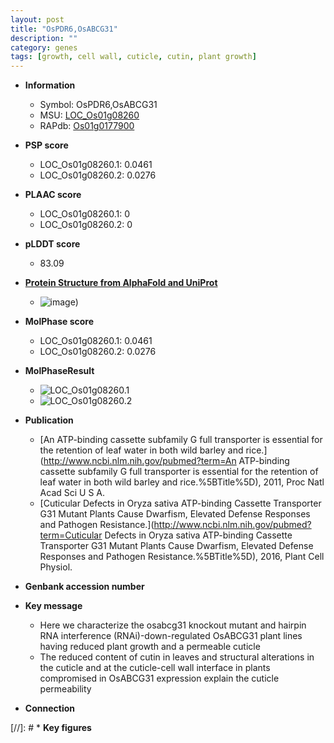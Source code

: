 ```yaml
---
layout: post
title: "OsPDR6,OsABCG31"
description: ""
category: genes
tags: [growth, cell wall, cuticle, cutin, plant growth]
---
```


* **Information**  
    + Symbol: OsPDR6,OsABCG31  
    + MSU: [LOC_Os01g08260](http://rice.plantbiology.msu.edu/cgi-bin/ORF_infopage.cgi?orf=LOC_Os01g08260)  
    + RAPdb: [Os01g0177900](http://rapdb.dna.affrc.go.jp/viewer/gbrowse_details/irgsp1?name=Os01g0177900)  

* **PSP score**  
    + LOC_Os01g08260.1: 0.0461 
    + LOC_Os01g08260.2: 0.0276 

* **PLAAC score**  
    + LOC_Os01g08260.1: 0 
    + LOC_Os01g08260.2: 0 

* **pLDDT score**
    + 83.09

* **[Protein Structure from AlphaFold and UniProt](https://www.uniprot.org/uniprotkb/Q8GU87/entry#structure)**
    + ![image](https://ricepsp.github.io/images/Q8/AF-Q8GU87-F1.png))

* **MolPhase score**
    + LOC_Os01g08260.1: 0.0461
    + LOC_Os01g08260.2: 0.0276

* **MolPhaseResult**
    + ![LOC_Os01g08260.1](https://ricepsp.github.io/pictures/LOC_Os01g/LOC_Os01g08260.1.png)
    + ![LOC_Os01g08260.2](https://ricepsp.github.io/pictures/LOC_Os01g/LOC_Os01g08260.2.png)

* **Publication**  
    + [An ATP-binding cassette subfamily G full transporter is essential for the retention of leaf water in both wild barley and rice.](http://www.ncbi.nlm.nih.gov/pubmed?term=An ATP-binding cassette subfamily G full transporter is essential for the retention of leaf water in both wild barley and rice.%5BTitle%5D), 2011, Proc Natl Acad Sci U S A.
    + [Cuticular Defects in Oryza sativa ATP-binding Cassette Transporter G31 Mutant Plants Cause Dwarfism, Elevated Defense Responses and Pathogen Resistance.](http://www.ncbi.nlm.nih.gov/pubmed?term=Cuticular Defects in Oryza sativa ATP-binding Cassette Transporter G31 Mutant Plants Cause Dwarfism, Elevated Defense Responses and Pathogen Resistance.%5BTitle%5D), 2016, Plant Cell Physiol.

* **Genbank accession number**  

* **Key message**  
    + Here we characterize the osabcg31 knockout mutant and hairpin RNA interference (RNAi)-down-regulated OsABCG31 plant lines having reduced plant growth and a permeable cuticle
    + The reduced content of cutin in leaves and structural alterations in the cuticle and at the cuticle-cell wall interface in plants compromised in OsABCG31 expression explain the cuticle permeability

* **Connection**  

[//]: # * **Key figures**  


